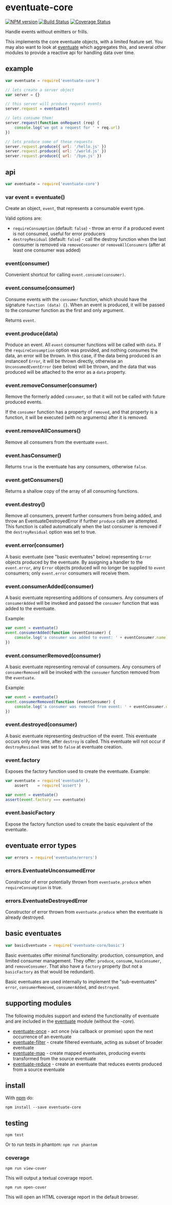 # eventuate-core

[![NPM version](https://badge.fury.io/js/eventuate-core.png)](http://badge.fury.io/js/eventuate-core)
[![Build Status](https://travis-ci.org/jasonpincin/eventuate-core.svg?branch=master)](https://travis-ci.org/jasonpincin/eventuate-core)
[![Coverage Status](https://coveralls.io/repos/jasonpincin/eventuate-core/badge.png?branch=master)](https://coveralls.io/r/jasonpincin/eventuate-core?branch=master)

Handle events without emitters or frills. 

This implements the core eventuate objects, with a limited feature set. You may
also want to look at [eventuate](https://github.com/jasonpincin/eventuate) which
aggregates this, and several other modules to provide a reactive api for
handling data over time.


## example

```javascript
var eventuate = require('eventuate-core')

// lets create a server object
var server = {}

// this server will produce request events
server.request = eventuate()

// lets consume them!
server.request(function onRequest (req) {
    console.log('we got a request for ' + req.url)
})

// lets produce some of these requests
server.request.produce({ url: '/hello.js' })
server.request.produce({ url: '/world.js' })
server.request.produce({ url: '/bye.js' })
```

## api

```javascript 
var eventuate = require('eventuate-core') 
```

### var event = eventuate()

Create an object, `event`, that represents a consumable event type.

Valid options are:

* `requireConsumption` (default: `false`) - throw an error if a produced event is not consumed,
  useful for error producers
* `destroyResidual` (default: `false`) - call the destroy function when the last
  consumer is removed via `removeConsumer` or `removeAllConsumers` (after at
  least one consumer was added)

### event(consumer)

Convenient shortcut for calling `event.consume(consumer)`.

### event.consume(consumer)

Consume events with the `consumer` function, which should have the signature
`function (data) {}`. When an event is produced, it will be passed to the
consumer function as the first and only argument.

Returns `event`.

### event.produce(data)

Produce an event. All `event` consumer functions will be called with `data`. If
the `requireConsumption` option was provided, and nothing consumes the data, an
error will be thrown. In this case, if the data being produced is an instanceof
`Error`, it will be thrown directly, otherwise an `UnconsumedEventError` (see
below) will be thrown, and the data that was produced will be attached to the
error as a `data` property.

### event.removeConsumer(consumer)

Remove the formerly added `consumer`, so that it will not be called with future
produced events. 

If the `consumer` function has a property of `removed`, and that property is a
function, it will be executed (with no arguments) after it is removed.

### event.removeAllConsumers()

Remove all consumers from the eventuate `event`. 

### event.hasConsumer()

Returns `true` is the eventuate has any consumers, otherwise `false`.

### event.getConsumers()

Returns a shallow copy of the array of all consuming functions.

### event.destroy() 

Remove all consumers, prevent further consumers from being added, and throw an
EventuateDestroyedError if further `produce` calls are attempted. This function
is called automatically when the last consumer is removed if the
`destroyResidual` option was set to true.

### event.error(consumer)

A basic eventuate (see "basic eventuates" below) representing `Error` objects
produced by the eventuate. By assigning a handler to the `event.error`, any
`Error` objects produced will no longer be supplied to `event` consumers; only
`event.error` consumers will receive them.

### event.consumerAdded(consumer)

A basic eventuate representing additions of consumers. 
Any consumers of `consumerAdded` will be invoked and passed the `consumer` function 
that was added to the eventuate.

Example:

```javascript 
var event = eventuate() 
event.consumerAdded(function (eventConsumer) {
    console.log('a consumer was added to event: ' + eventConsumer.name) 
}) 
```

### event.consumerRemoved(consumer)

A basic eventuate representing removal of consumers. Any consumers of
`consumerRemoved` will be invoked with the `consumer` function removed from the
`eventuate`.

Example:

```javascript 
var event = eventuate() 
event.consumerRemoved(function (eventConsumer) {
    console.log('a consumer was removed from event: ' + eventConsumer.name) 
}) 
```

### event.destroyed(consumer)

A basic eventuate representing destruction of the event. This eventuate occurs
only one time, after `destroy` is called. This eventuate will not occur if
`destroyResidual` was set to `false` at eventuate creation.

### event.factory

Exposes the factory function used to create the eventuate. Example:

```javascript 
var eventuate = require('eventuate'), 
    assert    = require('assert')

var event = eventuate() 
assert(event.factory === eventuate) 
```

### event.basicFactory

Expose the factory function used to create the basic equivalent of the
eventuate.

## eventuate error types

```javascript
var errors = require('eventuate/errors')
```
### errors.EventuateUnconsumedError

Constructor of error potentially thrown from `eventuate.produce` when 
`requireConsumption` is true.

### errors.EventuateDestroyedError

Constructor of error thrown from `eventuate.produce` when the eventuate is
already destroyed.

## basic eventuates

```javascript 
var basicEventuate = require('eventuate-core/basic') 
```

Basic eventuates offer minimal functionality: production, consumption, and
limited consumer management. They offer: `produce`, `consume`, `hasConsumer`,
and `removeConsumer`. That also have a `factory` property (but not a
`basicFactory` as that would be redundant).

Basic eventuates are used internally to implement the "sub-eventuates" `error`,
`consumerRemoved`, `consumerAdded`, and `destroyed`. 

## supporting modules

The following modules support and extend the functionality of eventuate and are
included in the [eventuate](https://github.com/jasonpincin/eventuate) module 
(without the _-core_).

* [eventuate-once](https://github.com/jasonpincin/eventuate-once) - act once
  (via callback or promise) upon the next occurrence of an eventuate
* [eventuate-filter](https://github.com/jasonpincin/eventuate-filter) - create
  filtered eventuate, acting as subset of broader eventuate
* [eventuate-map](https://github.com/Georgette/eventuate-map) - create mapped
  eventuates, producing events transformed from the source eventuate
* [eventuate-reduce](https://github.com/Georgette/eventuate-reduce) - create an
  eventuate that reduces events produced from a source eventuate

## install

With [npm](https://npmjs.org) do:

```
npm install --save eventuate-core
```

## testing

`npm test`

Or to run tests in phantom: `npm run phantom`

### coverage

`npm run view-cover`

This will output a textual coverage report.

`npm run open-cover`

This will open an HTML coverage report in the default browser.
